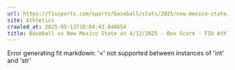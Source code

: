 ```yaml
---
url: https://fiusports.com/sports/baseball/stats/2025/new-mexico-state/boxscore/12759
site: Athletics
crawled_at: 2025-05-13T10:04:43.848654
title: Baseball vs New Mexico State on 4/12/2025 - Box Score - FIU Athletics
---
```


Error generating fit markdown: '<' not supported between instances of 'int' and 'str'